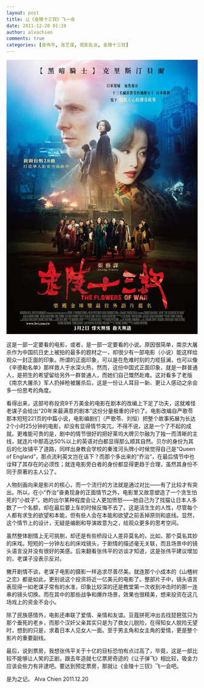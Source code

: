 ```yaml
---
layout: post
title: 让《金陵十三钗》飞一会
date: 2011-12-20 01:19
author: alvachien
comments: true
categories: [张伟平, 张艺谋, 观影乱谈, 金陵十三钗]
---
```


![金陵十三钗](/assets/uploads/2011/12/TheFlowersOfWar.jpg)

这是一部一定要看的电影，或者，是一部一定要看的小说。原因很简单，南京大屠杀作为中国抗日史上被拍的最多的题材之一，却很少有一部电影（小说）能这样给观众一封正面的印象。所谓的正面印象，可以是在危难时刻的力缆狂澜，也可以像《辛德勒名单》那样救人于水深火热，然而，这份中国式正面印象，就是一群普通人，是把生的希望留给另外一群普通人，而她们自己慨然赴难。这对看多了老版《南京大屠杀》军人扔掉枪被屠杀后，这是一份让人耳目一新、更让人感动之余会多一份思考的角度。

看得出来，这部号称投资9千万美金的电影在剧本的改编上下足了功夫，这就难怪老谋子会给出“20年来最满意的剧本”这份分量极重的评价了。电影改编自严歌苓那本短短221页的中篇小说，电影编剧们（严歌苓、刘恒）把整个故事拓展为长达2个小时25分钟的电影，却没有显得情节突兀，不得不说，这是一个了不起的成就。更难能可贵的是，剧中的情节很好的把好莱坞大牌贝尔融为了独一而清晰的主线，就连片中那高达50%以上的英语对白都显得那么顺其自然。贝尔的身份为其后的化妆铺平了道路，同样出身教会学校的秦淮河头牌小时候觉得自己是“Queen of England”，那点流利英文岂在话下？而那个多出来的“乔治”，在最后情节中也诠释了其存在的必须性；就连电影旁白者的身份都显得更趋于合理，虽然其身份不同于原著的主人公了。

人物刻画向来是影片的核心，而一个流行的方法就是通过对比——有了比较才有突出。所以，在小“乔治”奋勇现身的正面情节之外，电影里又故意塑造了一个贪生怕死的“小蚊子”。她的出尔某种程度会让人更加愤怒——她自己为了找猫让日本人多数了一个名额，却在最后要上车的时候反悔不去了。这是活生生的人性，尽管每个人都有求生的欲望和本能，但有些人会在本能和欲望之前丢掉原则和底线。显然，这个情节上的设计，无疑是编剧和导演故意为之，给观众更多的思考空间。

虽然整体剧情上无可挑剔，却还是有些桥段让人差异莫名的，比如，那个莫名其妙的床戏。短短的一分钟左右的床戏镜头，于剧情的描述毫无关联，而且场景中的镜头语言没并没有很好的美感。后来翻看张伟平的访谈才知道，这是张伟平建议增加的，老谋子没表示反对。

撇开剧情不谈，老谋子电影的摄影一样追求尽善尽美。就连那个小成本的《山楂树之恋》都是如此，更别说这个投资将近一亿美元的电影了。整部片子中，镜头语言表现得一如老谋子常有的水准，印象比较深的还是教堂第一次收到冲击时的那一连串的镜头切换。而在其中的那些战争和爆炸场景，效果也很精美，想来投资在这几场戏上的资金不会小。

除了民族感情外，电影还串联了爱情、亲情和友谊。豆蔻拼死冲出去找琵琶弦只为那个垂死的老乡，而那个汉奸父亲其实只是为了救女儿脱险，在得知女人脱险无望时，想到的只是，求着日本人见女人一面。至于男主角和女主角的爱情，更是整个影片的重要副线。

最后，说到票房，我想张伟平关于十亿的目标恐怕有点过高了，毕竟，这是一部比较不能够让人笑的正剧，跟去年造就七亿票房奇迹的《让子弹飞》相比较，吸金力应该会些力有非逮吧。要达到预定票房，那就让《金陵十三钗》飞一会吧。

是为之记。
Alva Chien
2011.12.20
